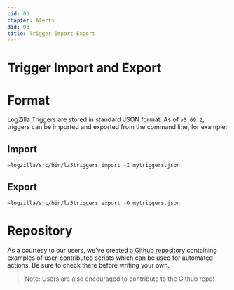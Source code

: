 ```yaml
---
cid: 03
chapter: Alerts
did: 03
title: Trigger Import Export
---
```



# Trigger Import and Export

# Format
LogZilla Triggers are stored in standard JSON format. As of `v5.69.2`, triggers can be imported and exported from the command line, for example:

Import
-----
    ~logzilla/src/bin/lz5triggers import -I mytriggers.json

Export
-----
    ~logzilla/src/bin/lz5triggers export -O mytriggers.json


# Repository
As a courtesy to our users, we've created [a Github repository](https://github.com/logzilla/extras) containing examples of user-contributed scripts which can be used for automated actions. Be sure to check there before writing your own.
> Note: Users are also encouraged to contribute to the Github repo!

